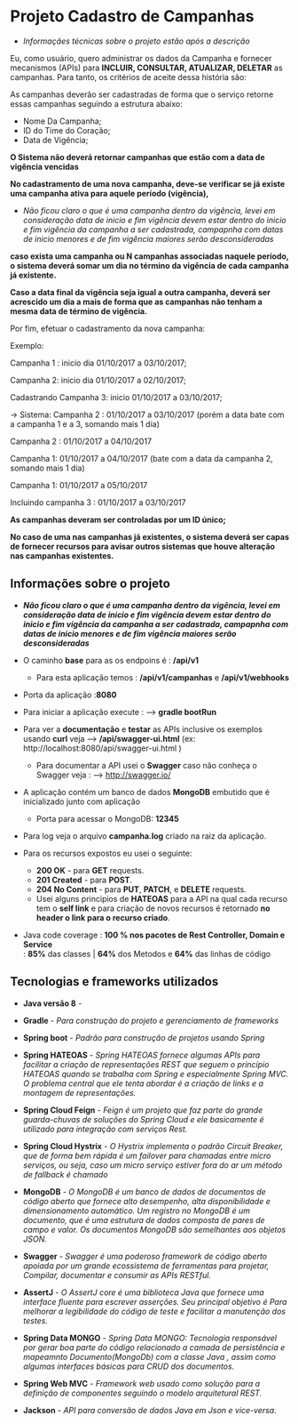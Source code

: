 # Projeto Cadastro de Campanhas
- _Informaçães técnicas sobre o projeto estão após a descrição_

Eu, como usuário, quero administrar os dados da Campanha e fornecer mecanismos (APIs) para **INCLUIR, CONSULTAR, ATUALIZAR, DELETAR** 
as campanhas. Para tanto, os critérios de aceite dessa história são:

As campanhas deverão ser cadastradas de forma que o serviço retorne essas campanhas seguindo a estrutura abaixo:
 - Nome Da Campanha;
 - ID do Time do Coração;
 - Data de Vigência;
 
**O Sistema não deverá retornar campanhas que estão com a data de vigência vencidas**

**No cadastramento de uma nova campanha, deve-se verificar se já existe uma campanha ativa para aquele período (vigência),** 
 - _Não ficou claro o que é uma campanha dentro da vigência, levei em consideração data de inicio e fim vigência devem estar
  dentro do inicio e fim vigência da campanha a ser cadastrada, campapnha com datas de inicio menores e de fim  vigência maiores serão desconsideradas_
 
**caso exista uma campanha ou N campanhas associadas naquele período, o sistema deverá somar um dia no término da vigência de cada campanha já existente.** 

**Caso a data final da vigência seja igual a outra campanha, deverá ser acrescido um dia a mais de forma que as campanhas não tenham a mesma data de término de vigência.** 

Por fim, efetuar o cadastramento da nova campanha:

Exemplo:

Campanha 1 : inicio dia 01/10/2017 a 03/10/2017;

Campanha 2: inicio dia 01/10/2017 a 02/10/2017;

Cadastrando Campanha 3: inicio 01/10/2017 a 03/10/2017;

-> Sistema:
Campanha 2 : 01/10/2017 a 03/10/2017 (porém a data bate com a campanha 1 e a 3, somando mais 1 dia)

Campanha 2 : 01/10/2017 a 04/10/2017

Campanha 1: 01/10/2017 a 04/10/2017 (bate com a data da campanha 2, somando mais 1 dia)

Campanha 1: 01/10/2017 a 05/10/2017

Incluindo campanha 3 : 01/10/2017 a 03/10/2017

**As campanhas deveram ser controladas por um ID único;**

**No caso de uma nas campanhas já existentes, o sistema deverá ser capas de fornecer recursos para avisar outros sistemas que houve alteração nas campanhas existentes.**

## Informações sobre o projeto

 - **_Não ficou claro o que é uma campanha dentro da vigência, levei em consideração data de inicio e fim vigência devem estar
  dentro do inicio e fim vigência da campanha a ser cadastrada, campapnha com datas de inicio menores e de fim  vigência maiores serão desconsideradas_**

- O caminho **base** para as os endpoins é : **/api/v1**
  - Para esta aplicação temos :  **/api/v1/campanhas** e **/api/v1/webhooks**

- Porta da aplicação :**8080**

- Para iniciar a aplicação execute : --> **gradle bootRun** 

- Para ver a **documentação** e **testar** as APIs inclusive os exemplos usando **curl** veja --> **/api/swagger-ui.html** (ex: http://localhost:8080/api/swagger-ui.html )
    -  Para documentar a API usei o **Swagger** caso não conheça o Swagger veja : --> http://swagger.io/ 
    
- A aplicação contém um banco de dados **MongoDB** embutido que é inicializado junto com aplicação    
    - Porta para acessar o MongoDB: **12345**
- Para log veja o arquivo **campanha.log** criado na raiz da aplicação.

- Para os recursos expostos eu usei o seguinte:
    - **200 OK** - para **GET** requests.
    - **201 Created** - para **POST**.
    - **204 No Content** - para **PUT**, **PATCH**, e **DELETE** requests.
    - Usei alguns principios de **HATEOAS** para a API na qual cada recurso tem o **self link** e para criação de novos 
      recursos é retornado **no header o link para o recurso criado**.

- Java code coverage : **100 % nos pacotes de Rest Controller, Domain e Service**  
                     : **85%** das classes | **64%** dos Metodos e **64%** das linhas de código       

## Tecnologias e frameworks utilizados

- **Java versão 8** - 

- **Gradle** - _Para construção do projeto e gerenciamento de frameworks_

- **Spring boot** - _Padrão para construção de projetos usando Spring_

- **Spring HATEOAS** - _Spring HATEOAS fornece algumas APIs para facilitar a criação de representações REST que seguem 
    o princípio HATEOAS quando se trabalha com Spring e especialmente Spring MVC. O problema central que ele tenta 
    abordar é a criação de links e a montagem de representações._ 
    
- **Spring Cloud Feign** -  _Feign é um projeto que faz parte do grande guarda-chuvas de soluções do Spring Cloud e ele 
   basicamente é utilizado para integração com serviços Rest._  

- **Spring Cloud Hystrix** -  _O Hystrix implementa o padrão Circuit Breaker, que de forma bem rápida é um failover para
 chamadas entre micro serviços, ou seja, caso um micro serviço estiver fora do ar um método de fallback é chamado_      
    
- **MongoDB** - _O MongoDB é um banco de dados de documentos de código aberto que fornece alto desempenho, alta disponibilidade 
  e dimensionamento automático. Um registro no MongoDB é um documento, que é uma estrutura de dados composta de pares de campo e valor.
 Os documentos MongoDB são semelhantes aos objetos JSON._ 

- **Swagger** - _Swagger é uma poderoso framework de código aberto apoiada por um grande ecossistema de ferramentas para projetar,
 Compilar, documentar e consumir as APIs RESTful._

- **AssertJ** - _O AssertJ core é uma biblioteca Java que fornece uma interface fluente para escrever asserções. Seu principal objetivo é
Para melhorar a legibilidade do código de teste e facilitar a manutenção dos testes._

- **Spring Data MONGO** - _Spring Data MONGO: Tecnologia responsável por gerar boa parte do código relacionado a camada de persistência
e mapeamnto Documento(MongoDb) com a classe Java , assim como algumas interfaces básicas para CRUD dos documentos._ 

- **Spring Web MVC** - _Framework web usado como solução para a definição de componentes seguindo o modelo arquitetural REST._ 

- **Jackson** - _API para conversão de dados Java em Json e vice-versa._